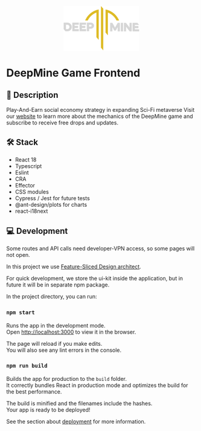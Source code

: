 <p align="center">
    <a href="https://deepmine.world/">
        <img width="200" src="./src/shared/ui/icons/deepMinelogo.svg" />
    </a>
</p>

# DeepMine Game Frontend

## 📝 Description

Play-And-Earn social economy strategy in expanding Sci-Fi metaverse
Visit our [website](https://deepmine.world/) to learn more about the mechanics of the DeepMine game
and subscribe  to receive free drops and updates.

## 🛠 Stack

- React 18
- Typescript
- Eslint
- CRA
- Effector
- CSS modules
- Cypress / Jest for future tests
- @ant-design/plots for charts 
- react-i18next

## 💻 Development

Some routes and API calls need developer-VPN access, so some pages will not open.

In this project we use [Feature-Sliced Design architect](https://feature-sliced.design/en/).

For quick development, we store the ui-kit inside the application, but in future it will be in separate npm package.

In the project directory, you can run:

### `npm start`

Runs the app in the development mode.\
Open [http://localhost:3000](http://localhost:3000) to view it in the browser.

The page will reload if you make edits.\
You will also see any lint errors in the console.

### `npm run build`

Builds the app for production to the `build` folder.\
It correctly bundles React in production mode and optimizes the build for the best performance.

The build is minified and the filenames include the hashes.\
Your app is ready to be deployed!

See the section about [deployment](https://facebook.github.io/create-react-app/docs/deployment) for more information.
